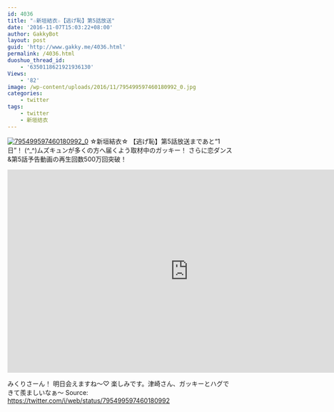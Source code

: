 ```yaml
---
id: 4036
title: "☆新垣結衣☆【逃げ恥】第5話放送"
date: '2016-11-07T15:03:22+08:00'
author: GakkyBot
layout: post
guid: 'http://www.gakky.me/4036.html'
permalink: /4036.html
duoshuo_thread_id:
    - '6350118621921936130'
Views:
    - '82'
image: /wp-content/uploads/2016/11/795499597460180992_0.jpg
categories:
    - twitter
tags:
    - twitter
    - 新垣结衣
---
```


[![795499597460180992_0](http://www.yui-aragaki.org/wp-content/uploads/2016/11/795499597460180992_0.jpg)](http://www.yui-aragaki.org/wp-content/uploads/2016/11/795499597460180992_0.jpg)
☆新垣結衣☆
【逃げ恥】第5話放送まであと“1日”！
(^\_^)ムズキュンが多くの方へ届くよう取材中のガッキー！
さらに恋ダンス&amp;第5話予告動画の再生回数500万回突破！
<iframe allowfullscreen="" frameborder="0" height="456" loading="lazy" src="https://www.youtube.com/embed/RmixNXvkorw?feature=oembed" width="810"></iframe>

みくりさーん！
明日会えますね〜♡
楽しみです。津崎さん、ガッキーとハグできて羨ましいなぁ〜
Source: <https://twitter.com/i/web/status/795499597460180992>

